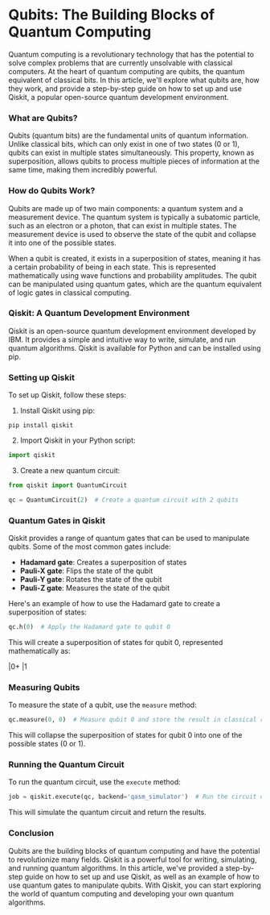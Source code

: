 # **Qubits: The Building Blocks of Quantum Computing**

Quantum computing is a revolutionary technology that has the potential to solve complex problems that are currently unsolvable with classical computers. At the heart of quantum computing are qubits, the quantum equivalent of classical bits. In this article, we'll explore what qubits are, how they work, and provide a step-by-step guide on how to set up and use Qiskit, a popular open-source quantum development environment.

### What are Qubits?

Qubits (quantum bits) are the fundamental units of quantum information. Unlike classical bits, which can only exist in one of two states (0 or 1), qubits can exist in multiple states simultaneously. This property, known as superposition, allows qubits to process multiple pieces of information at the same time, making them incredibly powerful.

### How do Qubits Work?

Qubits are made up of two main components: a quantum system and a measurement device. The quantum system is typically a subatomic particle, such as an electron or a photon, that can exist in multiple states. The measurement device is used to observe the state of the qubit and collapse it into one of the possible states.

When a qubit is created, it exists in a superposition of states, meaning it has a certain probability of being in each state. This is represented mathematically using wave functions and probability amplitudes. The qubit can be manipulated using quantum gates, which are the quantum equivalent of logic gates in classical computing.

### Qiskit: A Quantum Development Environment

Qiskit is an open-source quantum development environment developed by IBM. It provides a simple and intuitive way to write, simulate, and run quantum algorithms. Qiskit is available for Python and can be installed using pip.

### Setting up Qiskit

To set up Qiskit, follow these steps:

1. Install Qiskit using pip:

```
pip install qiskit
```

2. Import Qiskit in your Python script:

```python
import qiskit
```

3. Create a new quantum circuit:

```python
from qiskit import QuantumCircuit

qc = QuantumCircuit(2)  # Create a quantum circuit with 2 qubits
```

### Quantum Gates in Qiskit

Qiskit provides a range of quantum gates that can be used to manipulate qubits. Some of the most common gates include:

- **Hadamard gate**: Creates a superposition of states
- **Pauli-X gate**: Flips the state of the qubit
- **Pauli-Y gate**: Rotates the state of the qubit
- **Pauli-Z gate**: Measures the state of the qubit

Here's an example of how to use the Hadamard gate to create a superposition of states:

```python
qc.h(0)  # Apply the Hadamard gate to qubit 0
```

This will create a superposition of states for qubit 0, represented mathematically as:

|0+ |1

### Measuring Qubits

To measure the state of a qubit, use the `measure` method:

```python
qc.measure(0, 0)  # Measure qubit 0 and store the result in classical register 0
```

This will collapse the superposition of states for qubit 0 into one of the possible states (0 or 1).

### Running the Quantum Circuit

To run the quantum circuit, use the `execute` method:

```python
job = qiskit.execute(qc, backend='qasm_simulator')  # Run the circuit on the QASM simulator
```

This will simulate the quantum circuit and return the results.

### Conclusion

Qubits are the building blocks of quantum computing and have the potential to revolutionize many fields. Qiskit is a powerful tool for writing, simulating, and running quantum algorithms. In this article, we've provided a step-by-step guide on how to set up and use Qiskit, as well as an example of how to use quantum gates to manipulate qubits. With Qiskit, you can start exploring the world of quantum computing and developing your own quantum algorithms.